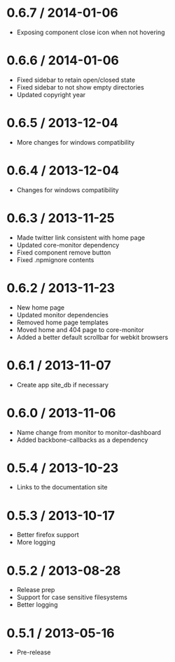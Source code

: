 0.6.7 / 2014-01-06
==================

  * Exposing component close icon when not hovering

0.6.6 / 2014-01-06
==================

  * Fixed sidebar to retain open/closed state
  * Fixed sidebar to not show empty directories
  * Updated copyright year

0.6.5 / 2013-12-04
==================

  * More changes for windows compatibility

0.6.4 / 2013-12-04
==================

  * Changes for windows compatibility

0.6.3 / 2013-11-25
==================

  * Made twitter link consistent with home page
  * Updated core-monitor dependency
  * Fixed component remove button
  * Fixed .npmignore contents

0.6.2 / 2013-11-23
==================

  * New home page
  * Updated monitor dependencies
  * Removed home page templates
  * Moved home and 404 page to core-monitor
  * Added a better default scrollbar for webkit browsers

0.6.1 / 2013-11-07
==================

  * Create app site_db if necessary

0.6.0 / 2013-11-06
==================

  * Name change from monitor to monitor-dashboard
  * Added backbone-callbacks as a dependency

0.5.4 / 2013-10-23
==================

  * Links to the documentation site

0.5.3 / 2013-10-17
==================

  * Better firefox support
  * More logging

0.5.2 / 2013-08-28
==================

  * Release prep
  * Support for case sensitive filesystems
  * Better logging

0.5.1 / 2013-05-16
==================

  * Pre-release
